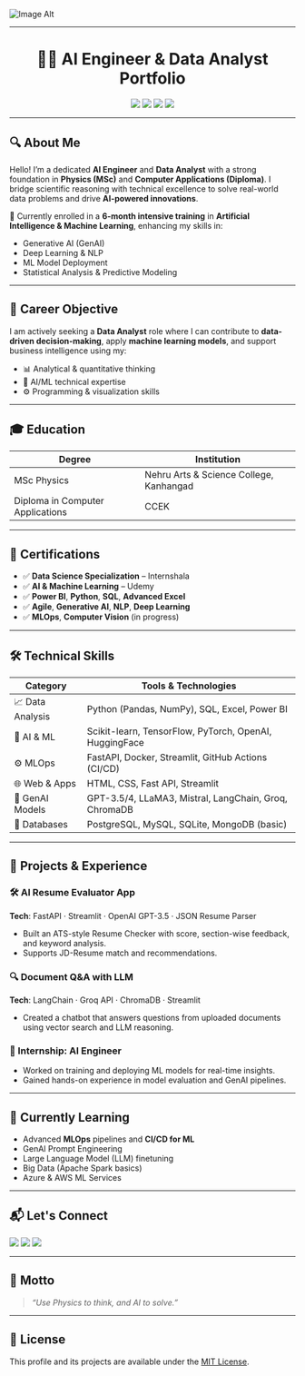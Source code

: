 ![Image Alt](https://github.com/sreekeshm77/sreekeshm77/blob/f6122783f41465df6f8417151d18331fda7dc31a/SREEKESH%20M.png)

_____________________________________________________________________________________________________________________________________________________________________
                                                                             
<h1 align="center">👨‍🔬 AI Engineer & Data Analyst Portfolio</h1>

<p align="center">
  <img src="https://img.shields.io/badge/MSc%20Physics-Qualified-brightgreen?style=for-the-badge" />
  <img src="https://img.shields.io/badge/Diploma-Computer%20Applications-blue?style=for-the-badge" />
  <img src="https://img.shields.io/badge/Certified-Data%20Science%20&%20Analytics-ff69b4?style=for-the-badge" />
  <img src="https://img.shields.io/badge/AI%2FML-Engineer-orange?style=for-the-badge" />
</p>

---

## 🔍 About Me

Hello! I’m a dedicated **AI Engineer** and **Data Analyst** with a strong foundation in **Physics (MSc)** and **Computer Applications (Diploma)**. I bridge scientific reasoning with technical excellence to solve real-world data problems and drive **AI-powered innovations**.

🎯 Currently enrolled in a **6-month intensive training** in **Artificial Intelligence & Machine Learning**, enhancing my skills in:

- Generative AI (GenAI)
- Deep Learning & NLP
- ML Model Deployment
- Statistical Analysis & Predictive Modeling

---

## 💼 Career Objective

I am actively seeking a **Data Analyst** role where I can contribute to **data-driven decision-making**, apply **machine learning models**, and support business intelligence using my:

- 📊 Analytical & quantitative thinking
- 🧠 AI/ML technical expertise
- ⚙️ Programming & visualization skills

---

## 🎓 Education

| Degree                      | Institution                       |
|----------------------------|-----------------------------------|
| MSc Physics                | Nehru Arts & Science College, Kanhangad |
| Diploma in Computer Applications |     CCEK       |

---

## 📜 Certifications

- ✅ **Data Science Specialization** – Internshala  
- ✅ **AI & Machine Learning** – Udemy 
- ✅ **Power BI**, **Python**, **SQL**, **Advanced Excel**  
- ✅ **Agile**, **Generative AI**, **NLP**, **Deep Learning**  
- ✅ **MLOps**, **Computer Vision** (in progress)

---

## 🛠️ Technical Skills

| Category         | Tools & Technologies                                         |
|------------------|-------------------------------------------------------------|
| 📈 Data Analysis  | Python (Pandas, NumPy), SQL, Excel, Power BI               |
| 🧠 AI & ML        | Scikit-learn, TensorFlow, PyTorch, OpenAI, HuggingFace     |
| ⚙️ MLOps          | FastAPI, Docker, Streamlit, GitHub Actions (CI/CD)         |
| 🌐 Web & Apps     | HTML, CSS, Fast API, Streamlit               |
| 🧩 GenAI Models   | GPT-3.5/4, LLaMA3, Mistral, LangChain, Groq, ChromaDB       |
| 📂 Databases      | PostgreSQL, MySQL, SQLite, MongoDB (basic)                 |

---

## 🧪 Projects & Experience

### 🛠 AI Resume Evaluator App  
**Tech**: FastAPI · Streamlit · OpenAI GPT-3.5 · JSON Resume Parser  
- Built an ATS-style Resume Checker with score, section-wise feedback, and keyword analysis.  
- Supports JD-Resume match and recommendations.

### 🔍 Document Q&A with LLM  
**Tech**: LangChain · Groq API · ChromaDB · Streamlit  
- Created a chatbot that answers questions from uploaded documents using vector search and LLM reasoning.

### 💼 Internship: AI Engineer  
- Worked on training and deploying ML models for real-time insights.  
- Gained hands-on experience in model evaluation and GenAI pipelines.

---

## 🌱 Currently Learning

- Advanced **MLOps** pipelines and **CI/CD for ML**  
- GenAI Prompt Engineering  
- Large Language Model (LLM) finetuning  
- Big Data (Apache Spark basics)  
- Azure & AWS ML Services

---

## 📬 Let's Connect

<p align="left">
  <a href="mailto:sreekeshmarangattillam7@gmail.com"><img src="https://img.shields.io/badge/Email-sreekeshmarangattillam7@gmail.com-blue?style=for-the-badge&logo=gmail" /></a>
  <a href="https://www.linkedin.com/in/sreekesh-m-505385306"><img src="https://img.shields.io/badge/LinkedIn-View%20Profile-blue?style=for-the-badge&logo=linkedin" /></a>
  <a href="https://github.com/your-github-sreekeshm77"><img src="https://img.shields.io/badge/GitHub-yourusername-black?style=for-the-badge&logo=github" /></a>
</p>

---

## 🧠 Motto

> _“Use Physics to think, and AI to solve.”_

---

## 📄 License

This profile and its projects are available under the [MIT License](LICENSE).



<!--
**sreekeshm77/sreekeshm77** is a ✨ _special_ ✨ repository because its `README.md` (this file) appears on your GitHub profile.

Here are some ideas to get you started:

- 🔭 I’m currently working on multiple projects 
- 🌱 I’m currently learning in Agentic AI
- 👯 I’m looking to collaborate on ........
- 🤔 I’m looking for help with ........
- 💬 Ask me about ...
- 📫 How to reach me: ...
- 😄 Pronouns: ...
- ⚡ Fun fact: ...
-->
